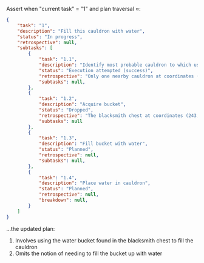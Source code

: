 Assert when "current task" = "1" and plan traversal ≈:

```json
{
    "task": "1",
    "description": "Fill this cauldron with water",
    "status": "In progress",
    "retrospective": null,
    "subtasks": [
        {
            "task": "1.1",
            "description": "Identify most probable cauldron to which user could be referring",
            "status": "Execution attempted (success)",
            "retrospective": "Only one nearby cauldron at coordinates (201, 64, -30)",
            "subtasks": null,
        },
        {
            "task": "1.2",
            "description": "Acquire bucket",
            "status": "Dropped",
            "retrospective": "The blacksmith chest at coordinates (243, 67, -71) already contains a water bucket.",
            "subtasks": null
        },
        {
            "task": "1.3",
            "description": "Fill bucket with water",
            "status": "Planned",
            "retrospective": null,
            "subtasks": null,
        },
        {
            "task": "1.4",
            "description": "Place water in cauldron",
            "status": "Planned",
            "retrospective": null,
            "breakdown": null,
        }
    ]
}
```

...the updated plan:
1. Involves using the water bucket found in the blacksmith chest to fill the cauldron
3. Omits the notion of needing to fill the bucket up with water
